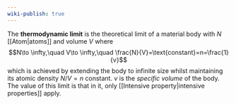 ```yaml
---
wiki-publish: true
---
```

The **thermodynamic limit** is the theoretical limit of a material body with $N$ [[Atom|atoms]] and volume $V$ where
$$N\to \infty,\quad V\to \infty,\quad \frac{N}{V}=\text{constant}=n=\frac{1}{v}$$
which is achieved by extending the body to infinite size whilst maintaining its atomic density $N/V=n$ constant. $v$ is the *specific volume* of the body. The value of this limit is that in it, only [[Intensive property|intensive properties]] apply.